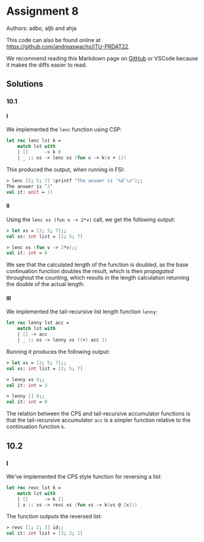 # Assignment 8

Authors: adbo, aljb and ahja

This code can also be found online at <https://github.com/andreaswachs/ITU-PRDAT22>.

We recommend reading this Markdown page on [GitHub](https://github.com/andreaswachs/ITU-PRDAT22/blob/main/assignment10/README.md) or VSCode because it makes the diffs easier to read.

## Solutions

### 10.1

#### I


We implemented the `lenc` function using CSP:

```fs
let rec lenc lst k =
    match lst with
    | []      -> k 0
    | _ :: xs -> lenc xs (fun v -> k(v + 1))
```

This produced the output, when running in FSI:

```fsi
> lenc [2; 5; 7] (printf "The answer is ’%d’\n");;
The answer is ’3’
val it: unit = ()
```

#### II

Using the `lenc xs (fun v -> 2*v)` call, we get the following output:

```fsi
> let xs = [2; 5; 7];;
val xs: int list = [2; 5; 7]

> lenc xs (fun v -> 2*v);;
val it: int = 6
```

We see that the calculated length of the function is doubled, as the base continuation function doubles the result, which is then *propagated* throughout the counting, which results in the length calculation returning the double of the actual length.

#### III

We implemented the tail-recursive list length function `lenny`:

```fs
let rec lenny lst acc =
    match lst with
    | [] -> acc
    | _ :: xs -> lenny xs ((+) acc 1)
```

Running it produces the following output:

```fsi
> let xs = [2; 5; 7];;
val xs: int list = [2; 5; 7]

> lenny xs 0;;
val it: int = 3

> lenny [] 0;;
val it: int = 0
```

The relation between the CPS and tail-recursive accumulator functions is that the tail-recursive accumulator `acc` is a simpler function relative to the continuation function `k`.

## 10.2


### I

We've implemented the CPS style function for reversing a list:

```fs
let rec revc lst k =
    match lst with
    | []      -> k []
    | x :: xs -> revc xs (fun vs -> k(vs @ [x]))
```

The function outputs the reversed list:

```fsi
> revc [1; 2; 3] id;;
val it: int list = [3; 2; 1]
```
